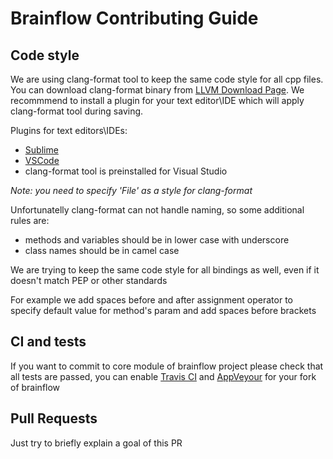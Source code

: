 # Brainflow Contributing Guide

## Code style
We are using clang-format tool to keep the same code style for all cpp files. You can download clang-format binary from [LLVM Download Page](http://releases.llvm.org/download.html).
We recommmend to install a plugin for your text editor\IDE which will apply clang-format tool during saving.

Plugins for text editors\IDEs:
* [Sublime](https://packagecontrol.io/packages/Clang%20Format)
* [VSCode](https://marketplace.visualstudio.com/items?itemName=xaver.clang-format)
* clang-format tool is preinstalled for Visual Studio

*Note: you need to specify 'File' as a style for clang-format*

Unfortunatelly clang-format can not handle naming,  so some additional rules are:
* methods and variables should be in lower case with underscore
* class names should be in camel case

We are trying to keep the same code style for all bindings as well, even if it doesn't match PEP or other standards

For example we add spaces before and after assignment operator to specify default value for method's param and add spaces before brackets

## CI and tests
If you want to commit to core module of brainflow project please check that all tests are passed, you can enable [Travis CI](https://travis-ci.com/) and [AppVeyour](https://ci.appveyor.com) for your fork of brainflow

## Pull Requests
Just try to briefly explain a goal of this PR
